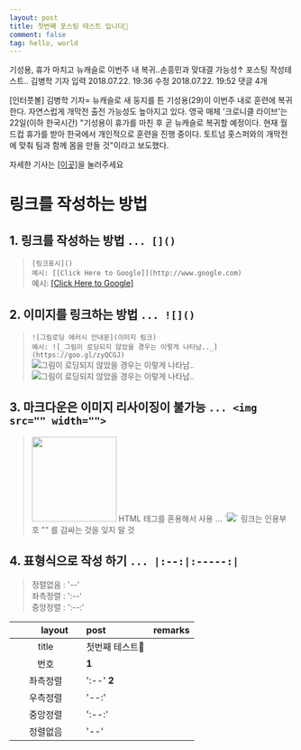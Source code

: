 ```yaml
---
layout: post
title: 첫번째 포스팅 테스트 입니다🌿
comment: false
tag: hello, world
---
```

기성용, 휴가 마치고 뉴캐슬로 이번주 내 복귀..손흥민과 맞대결 가능성↑ 포스팅 작성테스트.. 김병학 기자 입력 2018.07.22. 19:36 수정 2018.07.22. 19:52 댓글 4개

[인터풋볼] 김병학 기자= 뉴캐슬로 새 둥지를 튼 기성용(29)이 이번주 내로 훈련에 복귀한다. 자연스럽게 개막전 출전 가능성도 높아지고 있다. 영국 매체 '크로니클 라이브'는 22일(이하 한국시간) "기성용이 휴가를 마친 후 곧 뉴캐슬로 복귀할 예정이다. 현재 월드컵 휴가를 받아 한국에서 개인적으로 훈련을 진행 중이다. 토트넘 홋스퍼와의 개막전에 맞춰 팀과 함께 몸을 만들 것"이라고 보도했다.

자세한 기사는 [[이곳]](https://goo.gl/EbQK5y)을 눌러주세요

# 링크를 작성하는 방법


## 1. 링크를 작성하는 방법 `... []()`
> `[링크표시]()`     
> `예시: [[Click Here to Google]](http://www.google.com)`     
> 예시: [[Click Here to Google]](http://www.google.com)     


## 2. 이미지를 링크하는 방법 `... ![]()`
> `![그림로딩 에러시 안내문](이미지 링크)`     
> `예시: ![_그림이 로딩되지 않았을 경우는 이렇게 나타남.._](https://goo.gl/zyQCGJ)`          
> ![_그림이 로딩되지 않았을 경우는 이렇게 나타남.._](https://goo.gl/zyQCGJ)     
> ![_그림이 로딩되지 않았을 경우는 이렇게 나타남.._](https://goo.gl/zyQCGJㅎ)   


## 3. 마크다운은 이미지 리사이징이 불가능 `... <img src="" width="">`
> <img src="https://goo.gl/zyQCGJ" width="150">    
> HTML 테그를 혼용해서 사용 ... `<img src="링크주소" width="픽셀">`    
> 링크는 인용부호 "" 를 감싸는 것을 잊지 말 것

## 4. 표형식으로 작성 하기 `... |:--:|:-----:|`
> 정렬없음 : '--'    
> 좌측정렬 : ':--'    
> 중앙정렬 : ':--:'    

|　　layout　　|post         |remarks|
|:-----------:|:-----------|:--|
| title    | 첫번째 테스트🌿||
| 번호      |  **1**        ||
| 좌측정렬  | \':--\' **2**   ||
| 우측정렬  | \'--:\'         ||
| 중앙정렬  | \':--:\'        ||
| 정렬없음  | \'--\'          ||
